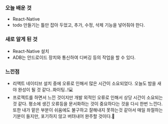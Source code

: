 ### 오늘 배운 것
- React-Native
- todo 만들기는 틀만 잡아 두었고, 추가, 수정, 삭제 기능을 넣어줘야 한다.  

### 새로 알게 된 것
- React-Native 설치
- ADB는 안드로이드 장치와 통신하여 디버깅 등의 작업을 할 수 있다.

### 느낀점
- 리액트 네이티브 설치 중에 오류로 인해서 많은 시간이 소요되었다. 오늘도 밤을 새야 완성이 될 것 같다..화이팅..!💻
- 프로젝트를 하면서 느낀 것이지만 개발 외적인 오류로 인해서 상당 시간이 소요되는 것 같다. 평소에 생긴 오류등을 문서화하는 것이 중요하다는 것을 다시 한번 느낀다. 
또한 내가 맡은 부분이 쉬움에도 불구하고 잘해내지 못하는것 같아서 매일 좌절하는 기분이 들지만, 포기하지 않고 버텨내어 완주할 것이다.🌟

